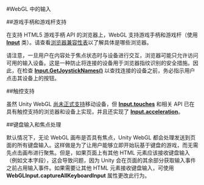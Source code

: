 #WebGL 中的输入

##游戏手柄和游戏杆支持

在支持 HTML5 游戏手柄 API 的浏览器上，WebGL 支持游戏手柄和游戏杆（使用 __[Input](../ScriptReference/Input.html)__ 类）。请查看[浏览器兼容性表](webgl-browsercompatibility.html)以了解具体是哪些浏览器。

请注意，一旦用户在内容处于焦点状态时与设备进行交互，浏览器可能只允许访问可用的输入设备。这是一种防止将连接的设备用于浏览器指纹识别的安全措施。因此，在检查 __[Input.GetJoystickNames()](../ScriptReference/Input.GetJoystickNames.html)__ 以查找连接的设备之前，务必指示用户点击其设备上的按钮。

##触控支持

虽然 Unity WebGL [尚未正式支持](webgl-browsercompatibility.html)移动设备，但 __[Input.touches](../ScriptReference/Input-touches.html)__ 和相关 API 已在具有触控支持的浏览器和设备上实现，并且还实现了 __[Input.acceleration](../ScriptReference/Input-acceleration.html)__。

##键盘输入和焦点处理

默认情况下，无论 WebGL 画布是否具有焦点，Unity WebGL 都会处理发送到页面的所有键盘输入。这样做是为了让用户能够立即开始玩基于键盘的游戏，而无需先点击画布进行聚焦。但是，如果页面上有其他 HTML 元素应该接收键盘输入（例如文本字段），这会导致问题，因为 Unity 会在页面的其余部分获取输入事件之前占用输入事件。如果需要让其他 HTML 元素接收键盘输入，可使用 __WebGLInput.captureAllKeyboardInput__ 属性更改此行为。
